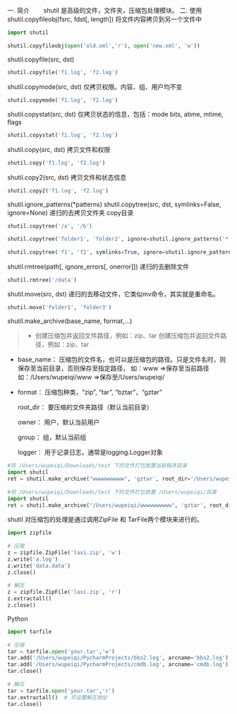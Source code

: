 一. 简介
　　shutil 是高级的文件，文件夹，压缩包处理模块。
二. 使用
shutil.copyfileobj(fsrc, fdst[, length])
将文件内容拷贝到另一个文件中
```python
import shutil
  
shutil.copyfileobj(open('old.xml','r'), open('new.xml', 'w'))
```
shutil.copyfile(src, dst)
```python
shutil.copyfile('f1.log', 'f2.log')
```
shutil.copymode(src, dst)
仅拷贝权限。内容、组、用户均不变
```python
shutil.copymode('f1.log', 'f2.log')
```
shutil.copystat(src, dst)
仅拷贝状态的信息，包括：mode bits, atime, mtime, flags
```python
shutil.copystat('f1.log', 'f2.log')
```
shutil.copy(src, dst)
拷贝文件和权限
```python
shutil.copy('f1.log', 'f2.log')
```
shutil.copy2(src, dst)
拷贝文件和状态信息
```python
shutil.copy2('f1.log', 'f2.log')
```
shutil.ignore_patterns(*patterns)
shutil.copytree(src, dst, symlinks=False, ignore=None)
递归的去拷贝文件夹 copy目录
```python
shutil.copytree('/a', '/b'）

shutil.copytree('folder1', 'folder2', ignore=shutil.ignore_patterns('*.pyc', 'tmp*'))
 
shutil.copytree('f1', 'f2', symlinks=True, ignore=shutil.ignore_patterns('*.pyc', 'tmp*'))
```
shutil.rmtree(path[, ignore_errors[, onerror]])
递归的去删除文件
```python
shutil.rmtree('/data')
```
shutil.move(src, dst)
递归的去移动文件，它类似mv命令，其实就是重命名。
```python
shutil.move('folder1', 'folder3')
```
shutil.make_archive(base_name, format,...)
>- 创建压缩包并返回文件路径，例如：zip、tar
创建压缩包并返回文件路径，例如：zip、tar

- base_name： 压缩包的文件名，也可以是压缩包的路径。只是文件名时，则保存至当前目录，否则保存至指定路径，
   如：www                        =>保存至当前路径
  如：/Users/wupeiqi/www =>保存至/Users/wupeiqi/
	
	
- format： 压缩包种类，“zip”, “tar”, “bztar”，“gztar”

	root_dir： 要压缩的文件夹路径（默认当前目录）

	owner： 用户，默认当前用户

	group： 组，默认当前组

	logger： 用于记录日志，通常是logging.Logger对象
```python
#将 /Users/wupeiqi/Downloads/test 下的文件打包放置当前程序目录
import shutil
ret = shutil.make_archive("wwwwwwwwww", 'gztar', root_dir='/Users/wupeiqi/Downloads/test')
      
#将 /Users/wupeiqi/Downloads/test 下的文件打包放置 /Users/wupeiqi/目录
import shutil
ret = shutil.make_archive("/Users/wupeiqi/wwwwwwwwww", 'gztar', root_dir='/Users/wupeiqi/Downloads/test')
```
shutil 对压缩包的处理是通过调用ZipFile 和 TarFile两个模块来进行的。
```python
import zipfile
 
# 压缩
z = zipfile.ZipFile('laxi.zip', 'w')
z.write('a.log')
z.write('data.data')
z.close()
 
# 解压
z = zipfile.ZipFile('laxi.zip', 'r')
z.extractall()
z.close()
```
Python
```python
import tarfile
 
# 压缩
tar = tarfile.open('your.tar','w')
tar.add('/Users/wupeiqi/PycharmProjects/bbs2.log', arcname='bbs2.log')
tar.add('/Users/wupeiqi/PycharmProjects/cmdb.log', arcname='cmdb.log')
tar.close()
 
# 解压
tar = tarfile.open('your.tar','r')
tar.extractall()  # 可设置解压地址
tar.close()
```
